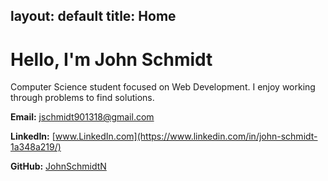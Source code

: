 layout: default
title: Home
---

# Hello, I'm **John Schmidt**
Computer Science student focused on Web Development. I enjoy working through problems to find solutions. 

**Email:**
[jschmidt901318@gmail.com](mailto:jschmidt901318@gmail.com)

**LinkedIn:** 
[www.LinkedIn.com](https://www.linkedin.com/in/john-schmidt-1a348a219/)

**GitHub:**
[JohnSchmidtN](https://github.com/JohnSchmidtN)